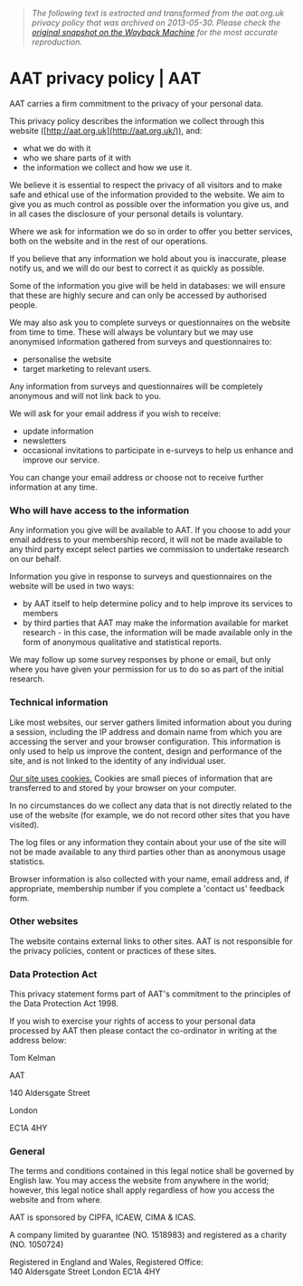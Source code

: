 > *The following text is extracted and transformed from the aat.org.uk privacy policy that was archived on 2013-05-30. Please check the [original snapshot on the Wayback Machine](https://web.archive.org/web/20130530034316id_/http%3A//www.aat.org.uk/get-myaat/privacy-policy) for the most accurate reproduction.*

# AAT privacy policy | AAT

AAT carries a firm commitment to the privacy of your personal data.

This privacy policy describes the information we collect through this website ([http://aat.org.uk](http://aat.org.uk/)), and:

  * what we do with it
  * who we share parts of it with
  * the information we collect and how we use it.



We believe it is essential to respect the privacy of all visitors and to make safe and ethical use of the information provided to the website. We aim to give you as much control as possible over the information you give us, and in all cases the disclosure of your personal details is voluntary.

Where we ask for information we do so in order to offer you better services, both on the website and in the rest of our operations.

If you believe that any information we hold about you is inaccurate, please notify us, and we will do our best to correct it as quickly as possible.

Some of the information you give will be held in databases: we will ensure that these are highly secure and can only be accessed by authorised people.

We may also ask you to complete surveys or questionnaires on the website from time to time. These will always be voluntary but we may use anonymised information gathered from surveys and questionnaires to:

  * personalise the website
  * target marketing to relevant users.



Any information from surveys and questionnaires will be completely anonymous and will not link back to you.

We will ask for your email address if you wish to receive:

  * update information
  * newsletters
  * occasional invitations to participate in e-surveys to help us enhance and improve our service.



You can change your email address or choose not to receive further information at any time.

### Who will have access to the information

Any information you give will be available to AAT. If you choose to add your email address to your membership record, it will not be made available to any third party except select parties we commission to undertake research on our behalf.

Information you give in response to surveys and questionnaires on the website will be used in two ways:

  * by AAT itself to help determine policy and to help improve its services to members
  * by third parties that AAT may make the information available for market research - in this case, the information will be made available only in the form of anonymous qualitative and statistical reports.



We may follow up some survey responses by phone or email, but only where you have given your permission for us to do so as part of the initial research.

### Technical information

Like most websites, our server gathers limited information about you during a session, including the IP address and domain name from which you are accessing the server and your browser configuration. This information is only used to help us improve the content, design and performance of the site, and is not linked to the identity of any individual user.

[Our site uses cookies.](https://web.archive.org/get-myaat/aat-cookie-policy) Cookies are small pieces of information that are transferred to and stored by your browser on your computer.

In no circumstances do we collect any data that is not directly related to the use of the website (for example, we do not record other sites that you have visited).

The log files or any information they contain about your use of the site will not be made available to any third parties other than as anonymous usage statistics.

Browser information is also collected with your name, email address and, if appropriate, membership number if you complete a 'contact us' feedback form.

### Other websites

The website contains external links to other sites. AAT is not responsible for the privacy policies, content or practices of these sites.

### Data Protection Act

This privacy statement forms part of AAT's commitment to the principles of the Data Protection Act 1998.

If you wish to exercise your rights of access to your personal data processed by AAT then please contact the co-ordinator in writing at the address below:

Tom Kelman

AAT

140 Aldersgate Street

London

EC1A 4HY

### General

The terms and conditions contained in this legal notice shall be governed by English law. You may access the website from anywhere in the world; however, this legal notice shall apply regardless of how you access the website and from where.

AAT is sponsored by CIPFA, ICAEW, CIMA & ICAS.

A company limited by guarantee (NO. 1518983) and registered as a charity (NO. 1050724)

Registered in England and Wales, Registered Office:  
140 Aldersgate Street London EC1A 4HY
